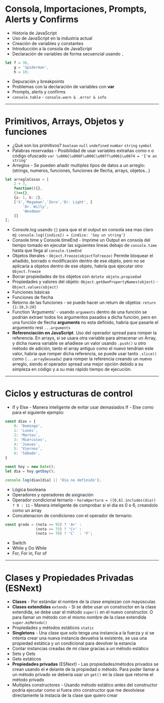 # Consola, Importaciones, Prompts, Alerts y Confirms

* Historia de JavaScript
* Uso de JavaScript en la industria actual
* Creación de variables y constantes
* Introducción a la consola de JavaScript
* Declaración de variables de forma secuencial usando `,`
```javascript
let f = 30, 
    g = 'Spiderman', 
    h = 10;
```
* Depuración y breakpoints
* Problemas con la declaración de variables con **var**
* Prompts, alerts y confirms
* `console.table` - `console.warn & .error & info`

---

# Primitivos, Arrays, Objetos y funciones

* ¿Qué son los primitivos? `boolean` `null` `undefined` `number` `string` `symbol`
* Palabras reservadas - Posibilidad de usar variables extrañas como `π` o código ofuscado `var \u006C\u006F\u006C\u0077\u0061\u0074 = 'I'm an string'`
* Arreglos - Se pueden añadir multiples tipos de datos a un arreglo: (strings, numeros, funciones, funciones de flecha, arrays, objetos...) 
```javascript
let arregloCosas = [
    2 + 3,
    function(){},
    ()=>{},
    {a: 1, b: 2},
    ['X','Megaman','Zero','Dr. Light', [
        'Dr. Willy',
        'Woodman'
    ]]
];
```
* Console.log usando `{}` para que el el output en consola sea mas claro ej: `console.log({indice}) = {indice: 'Soy un string'}` 
* Console.time y Console.timeEnd - Imprime un Output en consola del tiempo tomado en ejecutar las siguientes lineas debajo de `console.time` hasta que llega al `console.timeEnd`
* Objetos literales - `Object.Freeze(objectToFreeze)` Permite bloquear el añadido, borrado o modificación dentro de ese objeto, pero no se aplicaria a objetos dentro de ese objeto, habría que ejecutar otro `Object.freeze`
* Borrar propiedades de los objetos con `delete objeto.propiedad`
* Propiedades y valores del objeto: `Object.getOwnPropertyNames(object)` - `Object.values(object)`
* Funciones básicas 
* Funciones de flecha
* Retorno de las funciones - se puede hacer un return de objetos: `return {1:10,3:20}`
* Function 'Arguments' - usando `arguments` dentro de una función se podrian extraer todos los argumentos pasados a dicha función, pero en una función de flecha **arguments** no esta definido, habría que pasarle el argumento rest `...arguments`
* **Referenciación en JavaScript**. Uso del operador spread para romper la referencia. En arrays, si se usara otra variable para almacenar un Array, y dicha nueva variable se añadiese un valor usando `.push()` u otro método de adición, tanto el array antiguo como el nuevo tendrian este valor, habría que romper dicha referencia, se puede usar tanto `.slice()` como `[...arrayDeseada]` para romper la referencia creando un nuevo arreglo, siendo el operador spread una mejor opción debido a su simpleza en código y a su más rápido tiempo de ejecución.

---

# Ciclos y estructuras de control

* If y Else - Manera inteligente de evitar usar demasiados If - Else como para el siguiente ejemplo:
```javascript
const dias = {
    0: 'Domingo',
    1: 'Lunes',
    2: 'Martes',
    3: 'Miércoles',
    4: 'Jueves',
    5: 'Viernes',
    6: 'Sábado',
}

const hoy = new Date();
let dia = hoy.getDay();

console.log(dias[dia] || 'Día no definido');
```
* Lógica booleana
* Operadores y operadores de asignación
* Operador condicional ternario - `horaApertura = ([0,6].includes(dia)) ? 9 : 11` - Manera inteligente de comprobar si el dia es 0 o 6, creandolo como un array
* Concatenacion de condiciones con el operador de ternario:
```javascript
const grado = (nota >= 95) ? 'A+' : 
              (nota >= 75) ? 'C+' :
              (nota >= 70) ? 'C'  : 'F';
```
* Switch
* While y Do While
* For, For in, For of

---

# Clases y Propiedades Privadas (ESNext)

* **Clases** - Por estándar el nombre de la clase empiezan con mayúsculas
* **Clases extendidas** `extends` - Si se debe usar un constructor en la clase extendida, se debe usar el método `super()` en el nuevo constructor. O para llamar un método con el mismo nombre de la clase extendida `super.miMetodo()`
* Propiedades y métodos estáticos `static`
* **Singletons** - Una clase que solo tenga una instancia a la fuerza y si se intenta crear una nueva instancia devuelva la existente, se usa una propiedad estática y un condicional para devolver la estancia
* Contar instancias creadas de mi clase gracias a un método estático
* Sets y Gets
* Gets estáticos
* **Propiedades privadas** (ESNext) - Las propiedades/métodos privados se crean usando el `#` delante de la propiedad o método. Para poder llamar a un método privado se debería usar un `get()` en la clase que retorne el método privado
* Multiples constructores - Usando método estático antes del constructor podría ejecutar como si fuera otro constructor que me devolviese directamente la instacia de la clase que quiero crear
